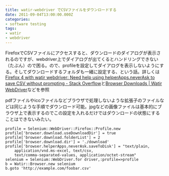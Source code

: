 ```yaml
---
title: watir-webdriver でCSVファイルをダウンロードする
date: 2011-09-04T13:00:00.000Z
categories:
- software testing
tags:
- watir
- webdriver
---
```

FirefoxでCSVファイルにアクセスすると、ダウンロードのダイアログが表示されるのですが、webdriver上でダイアログが出てくるとハンドリングできない（たぶん）ので困る。ので、profileを設定してダイアログを表示しないようにする。そしてダウンロードするフォルダも一緒に設定する、という話。詳しくは[Firefox 4 with watir webdriver: Need help using helperApps.neverAsk to save CSV without prompting - Stack Overflow](http://stackoverflow.com/questions/5473354/firefox-4-with-watir-webdriver-need-help-using-helperapps-neverask-to-save-csv-w)と[Browser Downloads | Watir WebDriver](http://watirwebdriver.com/browser-downloads/)などを参照

<!-- more -->

pdfファイルやicoファイルなどブラウザで処理しないような拡張子のファイルなどは同じような手順でダウンロード可能。jpgなどの画像ファイルは基本的にブラウザ上で表示するのでこの設定を入れるだけではダウンロードの状態にすることはできないみたい。

```
profile = Selenium::WebDriver::Firefox::Profile.new
profile['browser.download.useDownloadDir'] = true
profile['browser.download.folderList'] = 2
profile['browser.download.dir'] = './download'
profile['browser.helperApps.neverAsk.saveToDisk'] = "text/plain, 
    application/vnd.ms-excel, text/csv, 
    text/comma-separated-values, application/octet-stream"
selenium = Selenium::WebDriver.for driver,:profile=>profile
b = Watir::Browser.new selenium
b.goto 'http://example.com/foobar.csv'

```

